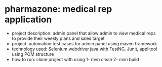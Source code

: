 # pharmazone: medical rep application 
-  project description: admin panel that allow admin to view  medical reps to provide their weekly plans and sales target 
-  project: automation test cases for admin panel using maven framework
-  technology used: Selenium webdriver java with TestNG, Junit, applitool using POM structure
-  how to run: clone project with using 
        1- mvn clean 
        2- mvn build

